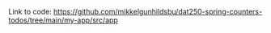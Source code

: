 Link to code:
https://github.com/mikkelgunhildsbu/dat250-spring-counters-todos/tree/main/my-app/src/app